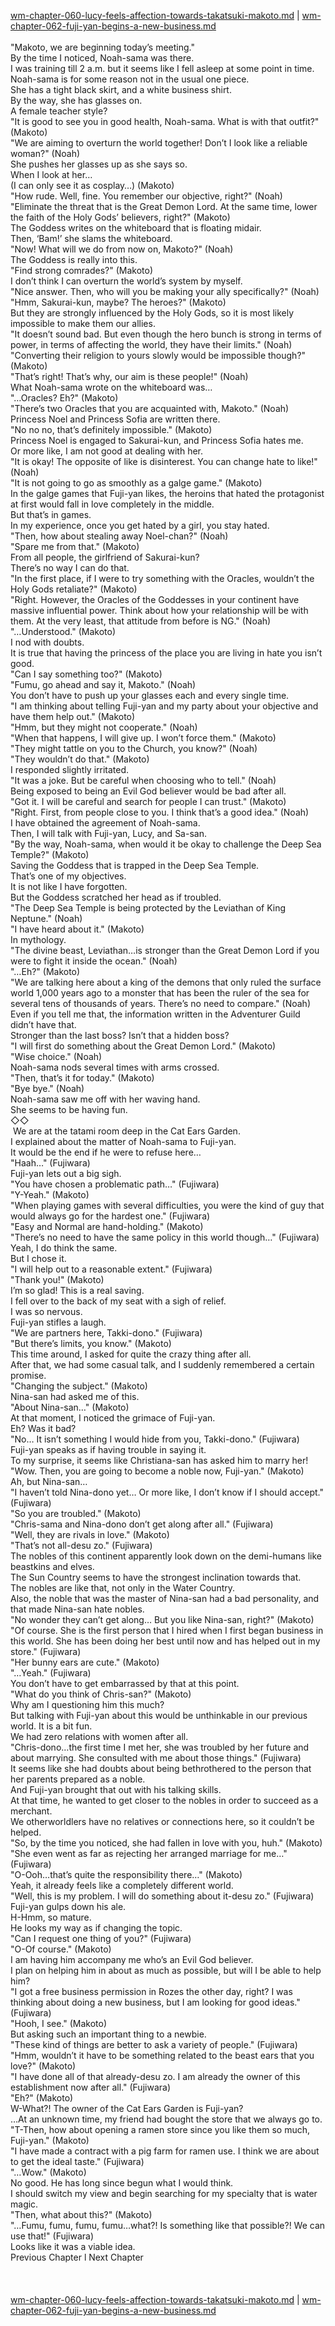 [wm-chapter-060-lucy-feels-affection-towards-takatsuki-makoto.md](./wm-chapter-060-lucy-feels-affection-towards-takatsuki-makoto.md) | [wm-chapter-062-fuji-yan-begins-a-new-business.md](./wm-chapter-062-fuji-yan-begins-a-new-business.md) <br/>
<br/>
"Makoto, we are beginning today’s meeting." <br/>
By the time I noticed, Noah-sama was there.<br/>
I was training till 2 a.m. but it seems like I fell asleep at some point in time. <br/>
Noah-sama is for some reason not in the usual one piece.<br/>
She has a tight black skirt, and a white business shirt.<br/>
By the way, she has glasses on.<br/>
A female teacher style?<br/>
"It is good to see you in good health, Noah-sama. What is with that outfit?" (Makoto)<br/>
"We are aiming to overturn the world together! Don’t I look like a reliable woman?" (Noah)<br/>
She pushes her glasses up as she says so.<br/>
When I look at her…<br/>
(I can only see it as cosplay…) (Makoto)<br/>
"How rude. Well, fine. You remember our objective, right?" (Noah)<br/>
"Eliminate the threat that is the Great Demon Lord. At the same time, lower the faith of the Holy Gods’ believers, right?" (Makoto)<br/>
The Goddess writes on the whiteboard that is floating midair.<br/>
Then, ‘Bam!’ she slams the whiteboard.<br/>
"Now! What will we do from now on, Makoto?" (Noah)<br/>
The Goddess is really into this.<br/>
"Find strong comrades?" (Makoto)<br/>
I don’t think I can overturn the world’s system by myself.<br/>
"Nice answer. Then, who will you be making your ally specifically?" (Noah)<br/>
"Hmm, Sakurai-kun, maybe? The heroes?" (Makoto)<br/>
But they are strongly influenced by the Holy Gods, so it is most likely impossible to make them our allies.<br/>
"It doesn’t sound bad. But even though the hero bunch is strong in terms of power, in terms of affecting the world, they have their limits." (Noah)<br/>
"Converting their religion to yours slowly would be impossible though?" (Makoto)<br/>
"That’s right! That’s why, our aim is these people!" (Noah)<br/>
What Noah-sama wrote on the whiteboard was…<br/>
"…Oracles? Eh?" (Makoto)<br/>
"There’s two Oracles that you are acquainted with, Makoto." (Noah)<br/>
Princess Noel and Princess Sofia are written there.<br/>
"No no no, that’s definitely impossible." (Makoto)<br/>
Princess Noel is engaged to Sakurai-kun, and Princess Sofia hates me.<br/>
Or more like, I am not good at dealing with her.<br/>
"It is okay! The opposite of like is disinterest. You can change hate to like!" (Noah)<br/>
"It is not going to go as smoothly as a galge game." (Makoto)<br/>
In the galge games that Fuji-yan likes, the heroins that hated the protagonist at first would fall in love completely in the middle. <br/>
But that’s in games.<br/>
In my experience, once you get hated by a girl, you stay hated.<br/>
"Then, how about stealing away Noel-chan?" (Noah)<br/>
"Spare me from that." (Makoto)<br/>
From all people, the girlfriend of Sakurai-kun?<br/>
There’s no way I can do that.<br/>
"In the first place, if I were to try something with the Oracles, wouldn’t the Holy Gods retaliate?" (Makoto)<br/>
"Right. However, the Oracles of the Goddesses in your continent have massive influential power. Think about how your relationship will be with them. At the very least, that attitude from before is NG." (Noah)<br/>
"…Understood." (Makoto)<br/>
I nod with doubts.<br/>
It is true that having the princess of the place you are living in hate you isn’t good.<br/>
"Can I say something too?" (Makoto)<br/>
"Fumu, go ahead and say it, Makoto." (Noah)<br/>
You don’t have to push up your glasses each and every single time.<br/>
"I am thinking about telling Fuji-yan and my party about your objective and have them help out." (Makoto)<br/>
"Hmm, but they might not cooperate." (Noah)<br/>
"When that happens, I will give up. I won’t force them." (Makoto)<br/>
"They might tattle on you to the Church, you know?" (Noah)<br/>
"They wouldn’t do that." (Makoto)<br/>
I responded slightly irritated.<br/>
"It was a joke. But be careful when choosing who to tell." (Noah)<br/>
Being exposed to being an Evil God believer would be bad after all.<br/>
"Got it. I will be careful and search for people I can trust." (Makoto)<br/>
"Right. First, from people close to you. I think that’s a good idea." (Noah)<br/>
I have obtained the agreement of Noah-sama.<br/>
Then, I will talk with Fuji-yan, Lucy, and Sa-san.<br/>
"By the way, Noah-sama, when would it be okay to challenge the Deep Sea Temple?" (Makoto)<br/>
Saving the Goddess that is trapped in the Deep Sea Temple.<br/>
That’s one of my objectives.<br/>
It is not like I have forgotten.<br/>
But the Goddess scratched her head as if troubled.<br/>
"The Deep Sea Temple is being protected by the Leviathan of King Neptune." (Noah)<br/>
"I have heard about it." (Makoto)<br/>
In mythology.<br/>
"The divine beast, Leviathan…is stronger than the Great Demon Lord if you were to fight it inside the ocean." (Noah)<br/>
"…Eh?" (Makoto)<br/>
"We are talking here about a king of the demons that only ruled the surface world 1,000 years ago to a monster that has been the ruler of the sea for several tens of thousands of years. There’s no need to compare." (Noah)<br/>
Even if you tell me that, the information written in the Adventurer Guild didn’t have that.<br/>
Stronger than the last boss? Isn’t that a hidden boss?<br/>
"I will first do something about the Great Demon Lord." (Makoto)<br/>
"Wise choice." (Noah)<br/>
Noah-sama nods several times with arms crossed.<br/>
"Then, that’s it for today." (Makoto)<br/>
"Bye bye." (Noah)<br/>
Noah-sama saw me off with her waving hand.<br/>
She seems to be having fun.<br/>
◇◇<br/>
 We are at the tatami room deep in the Cat Ears Garden.<br/>
I explained about the matter of Noah-sama to Fuji-yan.<br/>
It would be the end if he were to refuse here…<br/>
"Haah…" (Fujiwara)<br/>
Fuji-yan lets out a big sigh.<br/>
"You have chosen a problematic path…" (Fujiwara)<br/>
"Y-Yeah." (Makoto)<br/>
"When playing games with several difficulties, you were the kind of guy that would always go for the hardest one." (Fujiwara)<br/>
"Easy and Normal are hand-holding." (Makoto)<br/>
"There’s no need to have the same policy in this world though…" (Fujiwara)<br/>
Yeah, I do think the same.<br/>
But I chose it.<br/>
"I will help out to a reasonable extent." (Fujiwara)<br/>
"Thank you!" (Makoto)<br/>
I’m so glad! This is a real saving.<br/>
I fell over to the back of my seat with a sigh of relief.<br/>
I was so nervous.<br/>
Fuji-yan stifles a laugh.<br/>
"We are partners here, Takki-dono." (Fujiwara)<br/>
"But there’s limits, you know." (Makoto)<br/>
This time around, I asked for quite the crazy thing after all.<br/>
After that, we had some casual talk, and I suddenly remembered a certain promise.<br/>
"Changing the subject." (Makoto)<br/>
Nina-san had asked me of this.<br/>
"About Nina-san…" (Makoto)<br/>
At that moment, I noticed the grimace of Fuji-yan.<br/>
Eh? Was it bad?<br/>
"No… It isn’t something I would hide from you, Takki-dono." (Fujiwara)<br/>
Fuji-yan speaks as if having trouble in saying it.<br/>
To my surprise, it seems like Christiana-san has asked him to marry her!<br/>
"Wow. Then, you are going to become a noble now, Fuji-yan." (Makoto)<br/>
Ah, but Nina-san…<br/>
"I haven’t told Nina-dono yet… Or more like, I don’t know if I should accept." (Fujiwara)<br/>
"So you are troubled." (Makoto)<br/>
"Chris-sama and Nina-dono don’t get along after all." (Fujiwara)<br/>
"Well, they are rivals in love." (Makoto)<br/>
"That’s not all-desu zo." (Fujiwara)<br/>
The nobles of this continent apparently look down on the demi-humans like beastkins and elves.<br/>
The Sun Country seems to have the strongest inclination towards that.<br/>
The nobles are like that, not only in the Water Country.<br/>
Also, the noble that was the master of Nina-san had a bad personality, and that made Nina-san hate nobles.<br/>
"No wonder they can’t get along… But you like Nina-san, right?" (Makoto)<br/>
"Of course. She is the first person that I hired when I first began business in this world. She has been doing her best until now and has helped out in my store." (Fujiwara)<br/>
"Her bunny ears are cute." (Makoto)<br/>
"…Yeah." (Fujiwara)<br/>
You don’t have to get embarrassed by that at this point.<br/>
"What do you think of Chris-san?" (Makoto)<br/>
Why am I questioning him this much? <br/>
But talking with Fuji-yan about this would be unthinkable in our previous world. It is a bit fun.<br/>
We had zero relations with women after all.<br/>
"Chris-dono…the first time I met her, she was troubled by her future and about marrying. She consulted with me about those things." (Fujiwara)<br/>
It seems like she had doubts about being bethrothered to the person that her parents prepared as a noble.<br/>
And Fuji-yan brought that out with his talking skills.<br/>
At that time, he wanted to get closer to the nobles in order to succeed as a merchant.<br/>
We otherworldlers have no relatives or connections here, so it couldn’t be helped.<br/>
"So, by the time you noticed, she had fallen in love with you, huh." (Makoto)<br/>
"She even went as far as rejecting her arranged marriage for me…" (Fujiwara)<br/>
"O-Ooh…that’s quite the responsibility there…" (Makoto)<br/>
Yeah, it already feels like a completely different world.<br/>
"Well, this is my problem. I will do something about it-desu zo." (Fujiwara)<br/>
Fuji-yan gulps down his ale.<br/>
H-Hmm, so mature.<br/>
He looks my way as if changing the topic.<br/>
"Can I request one thing of you?" (Fujiwara)<br/>
"O-Of course." (Makoto)<br/>
I am having him accompany me who’s an Evil God believer.<br/>
I plan on helping him in about as much as possible, but will I be able to help him?<br/>
"I got a free business permission in Rozes the other day, right? I was thinking about doing a new business, but I am looking for good ideas." (Fujiwara)<br/>
"Hooh, I see." (Makoto)<br/>
But asking such an important thing to a newbie.<br/>
"These kind of things are better to ask a variety of people." (Fujiwara)<br/>
"Hmm, wouldn’t it have to be something related to the beast ears that you love?" (Makoto)<br/>
"I have done all of that already-desu zo. I am already the owner of this establishment now after all." (Fujiwara)<br/>
"Eh?" (Makoto)<br/>
W-What?! The owner of the Cat Ears Garden is Fuji-yan?<br/>
…At an unknown time, my friend had bought the store that we always go to.<br/>
"T-Then, how about opening a ramen store since you like them so much, Fuji-yan." (Makoto)<br/>
"I have made a contract with a pig farm for ramen use. I think we are about to get the ideal taste." (Fujiwara)<br/>
"…Wow." (Makoto)<br/>
No good. He has long since begun what I would think.<br/>
I should switch my view and begin searching for my specialty that is water magic.<br/>
"Then, what about this?" (Makoto)<br/>
"…Fumu, fumu, fumu, fumu…what?! Is something like that possible?! We can use that!" (Fujiwara)<br/>
Looks like it was a viable idea.<br/>
Previous Chapter l Next Chapter<br/>
<br/>
<br/> <br/>
[wm-chapter-060-lucy-feels-affection-towards-takatsuki-makoto.md](./wm-chapter-060-lucy-feels-affection-towards-takatsuki-makoto.md) | [wm-chapter-062-fuji-yan-begins-a-new-business.md](./wm-chapter-062-fuji-yan-begins-a-new-business.md) <br/>
